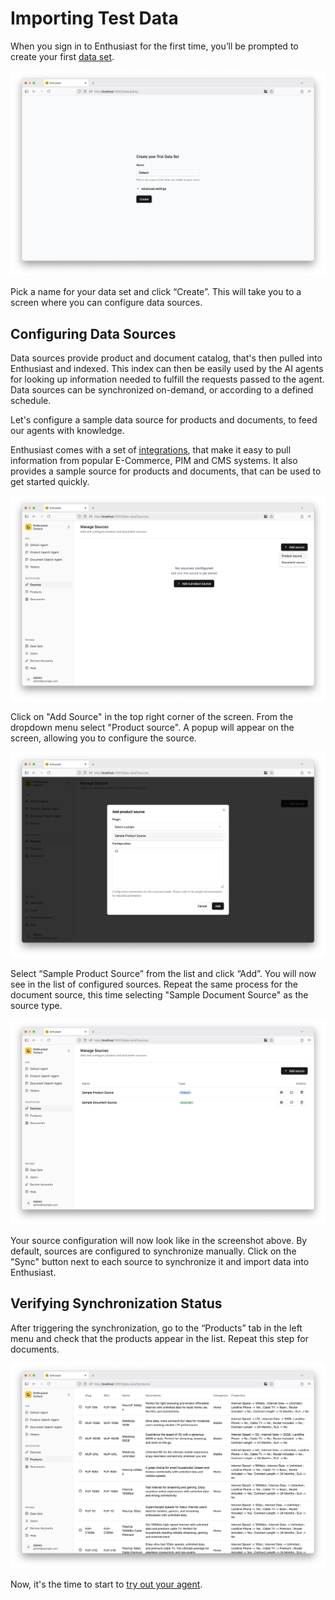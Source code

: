 # Importing Test Data

When you sign in to Enthusiast for the first time, you’ll be prompted to create your first [data set](/docs/synchronize/manage-data-sets).

![Create the first data set](./img/create-data-set.png)

Pick a name for your data set and click “Create”. This will take you to a screen where you can configure data sources.

## Configuring Data Sources

Data sources provide product and document catalog, that's then pulled into Enthusiast and indexed. This index can then be easily used by the AI agents for looking up information needed to fulfill the requests passed to the agent.
Data sources can be synchronized on-demand, or according to a defined schedule.

Let's configure a sample data source for products and documents, to feed our agents with knowledge.

Enthusiast comes with a set of [integrations](/integrations), that make it easy to pull information from popular E-Commerce, PIM and CMS systems.
It also provides a sample source for products and documents, that can be used to get started quickly.

![Add a product source](./img/add-product-source.png)

Click on "Add Source" in the top right corner of the screen. From the dropdown menu select "Product source". A popup will appear on the screen, allowing you to configure the source.

![Configure a product source](./img/configure-product-source.png)

Select “Sample Product Source” from the list and click “Add”. You will now see in the list of configured sources.
Repeat the same process for the document source, this time selecting "Sample Document Source" as the source type.

![Verify source configuration](./img/source-list.png)

Your source configuration will now look like in the screenshot above. By default, sources are configured to synchronize manually.
Click on the "Sync" button next to each source to synchronize it and import data into Enthusiast.

## Verifying Synchronization Status

After triggering the synchronization, go to the “Products” tab in the left menu and check that the products appear in the list. Repeat this step for documents.

![Verify product synchronization](./img/verify-product-synchronization.png)

Now, it's the time to start to [try out your agent](/docs/getting-started/try-it-out).
